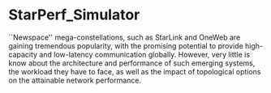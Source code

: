 # StarPerf_Simulator
``Newspace'' mega-constellations, such as StarLink and OneWeb are gaining tremendous popularity, with the promising potential to provide high-capacity and low-latency communication globally. However, very little is know about the architecture and performance of such emerging systems, the workload they have to face, as well as the impact of topological options on the attainable network performance.
